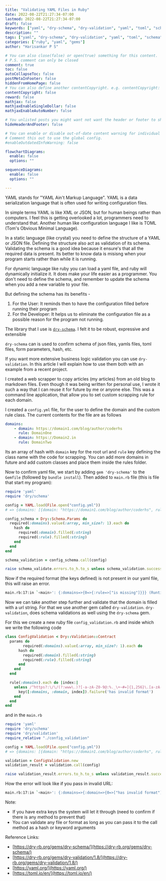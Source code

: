```yaml
---
title: "Validating YAML Files in Ruby"
date: 2022-08-22T21:27:34-07:00
lastmod: 2022-08-22T21:27:34-07:00
draft: false
keywords: ["yaml", "dry-schema", "dry-validation", "yaml", "toml", "schema", "structure", "ruby", "software engineering", "best practice"]
description: ""
tags: ["yaml", "dry-schema", "dry-validation", "yaml", "toml", "schema", "structure", "ruby", "software engineering", "best practice"]
categories: ["ruby", "yaml", "gems"]
author: "Harisankar P S"

# You can also close(false) or open(true) something for this content.
# P.S. comment can only be closed
comment: true
toc: false
autoCollapseToc: false
postMetaInFooter: false
hiddenFromHomePage: false
# You can also define another contentCopyright. e.g. contentCopyright: "This is another copyright."
contentCopyright: false
reward: false
mathjax: false
mathjaxEnableSingleDollar: false
mathjaxEnableAutoNumber: false

# You unlisted posts you might want not want the header or footer to show
hideHeaderAndFooter: false

# You can enable or disable out-of-date content warning for individual post.
# Comment this out to use the global config.
#enableOutdatedInfoWarning: false

flowchartDiagrams:
  enable: false
  options: ""

sequenceDiagrams:
  enable: false
  options: ""

---
```


YAML stands for "YAML Ain't Markup Language". YAML is a data serialization language that is often used for writing configuration files.

In simple terms YAML is like XML or JSON, but for human beings rather than computers. I feel this is getting overlooked a lot, programmers need to understand that. Another human like configuration language I like is TOML (Tom's Obvious Minimal Language).

In a static language (like crystal) you need to define the structure of a YAML or JSON file. Defining the structure also act as validation of its schema. Validating the schema is a good idea because it ensure's that all the required data is present. Its better to know data is misisng when your program starts rather than while it is running.

For dynamic language like ruby you can load a yaml file, and ruby will dynamically initialize it. It does make your life easier as a programmer. You don't need to define the schema, and remember to update the schema when you add a new variable to your file.

But defining the schema has its benefits -
1. For the User: It reminds then to have the configuration filled before running their program
2. For the Developer: It helps us to eliminate the configuration file as a possible reason for the program not running.

<!--more-->

The library that I use is [`dry-schema`](https://github.com/dry-rb/dry-schema). I felt it to be robust, expressive and extensible

`dry-schema` can is used to confirm schema of json files, yamls files, toml files, form parameters, hash, etc.

 If you want more extensive business logic validation you can use `dry-validation`. In this article I will explain how to use them both with an example from a recent project.

I created a web scrapper to copy articles (my articles) from an old blog to markdown files. Even though it was being written for personal use, I wrote it such a way that I can reuse it for future by me or anyone else. This was a command line application, that allow you to set custom scrapping rule for each domain.

I created a `config.yml` file, for the user to define the domain and the custom rule class. The current contents for the file are as follows

```yaml
domains:
	- domain: https://domain1.com/blog/author/coderhs
	  rule: DomainOne
	- domain: https://Domain2.in
	  rule: DomainTwo
```

Its an array of hash with `domain` key for the root url and `rule` key defining the class name with the code for scrapping. You can add more domains in future and add custom classes and place them inside the rules folder.

Now to confirm yaml file, we start by adding `gem 'dry-schema'` to the `Gemfile` (followed by `bundle install`). Then added to `main.rb` file (this is file that start my program):

```rb
require 'yaml'
require 'dry/schema'

config = YAML.load(File.open("config.yml"))
# => {domains: [{domain: "https://domain1.com/blog/author/coderhs", rule: "DomainOne"},..]}

config_schema = Dry::Schema.Params do
  required(:domains).value(:array, min_size?: 1).each do
    hash do
      required(:domain).filled(:string)
      required(:rule).filled(:string)
    end
  end
end

schema_validation = config_schema.call(config)

raise schema_validate.errors.to_h.to_s unless schema_validation.success?

```

Now if the required format (the keys defined) is not present in our yaml file, this will raise an error.

```sh
main.rb:17:in `<main>': {:domains=>{0=>{:rule=>["is missing"]}}} (RuntimeError)
```

Now we can take another step further and validate that the domain is filled with a url string. For that we use another gem called `dry-validation`. `dry-validation`, does schema validations as well using the `dry-schema` gem.

For this we create a new ruby file `config_validation.rb` and inside which we write the following code

```rb
class ConfigValidation < Dry::Validation::Contract
  params do
		required(:domains).value(:array, min_size?: 1).each do
      hash do
        required(:domain).filled(:string)
        required(:rule).filled(:string)
      end
    end
  end

  rule(:domains).each do |index:|
    unless /^https?:\/\/(?:www\.)?[-a-zA-Z0-9@:%._\+~#=]{1,256}\.[a-zA-Z0-9()]{1,6}\b(?:[-a-zA-Z0-9()@:%_\+.~#?&\/=]*)$/.match?(value[:domain])
      key([:domains, :domain, index]).failure('has invalid format')
    end
  end
end
```

and in the `main.rb`

```rb
require 'yaml'
require 'dry/schema'
require 'dry/validation'
require_relative "./config_validation"

config = YAML.load(File.open("config.yml"))
# => {domains: [{domain: "https://domain1.com/blog/author/coderhs", rule: "DomainOne"},..]}

validation = ConfigValidation.new
validation_result = validation.call(config)

raise validation_result.errors.to_h.to_s unless validation_result.success?

```

How the error will look like if you pass in invalid URL:

```sh
main.rb:17:in `<main>': {:domains=>{:domain=>{0=>["has invalid format"], 1=>["has invalid format"]}}} (RuntimeError)
```

Note:

* If you have extra keys the system will let it through (need to confirm if there is any method to prevent that)
* You can validate any file or format as long as you can pass it to the call method as a hash or keyword arguments


Reference Links:

* [https://dry-rb.org/gems/dry-schema/](https://dry-rb.org/gems/dry-schema/)
* [https://dry-rb.org/gems/dry-validation/1.8/](https://dry-rb.org/gems/dry-validation/1.8/)
* [https://yaml.org/](https://yaml.org/)
* [https://toml.io/en/](https://toml.io/en/)
